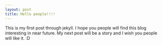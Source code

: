 ```yaml
---
layout: post
title: Hello people!!!!
---
```

This is my first post through jekyll. I hope you people will find this blog interesting in near future. My next post will be a story and I wish you people will like it. :D
